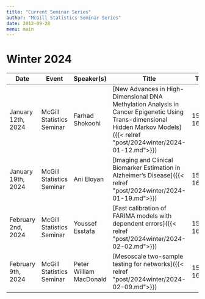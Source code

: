 ```yaml
---
title: "Current Seminar Series"
author: "McGill Statistics Seminar Series"
date: 2012-09-28
menu: main
---
```


# Winter 2024
| Date   | Event                     | Speaker(s)         | Title                                                                                                                                              | Time        | Location                                       |
|--------|---------------------------|--------------------|----------------------------------------------------------------------------------------------------------------------------------------------------|-------------|------------------------------------------------|
| January 12th, 2024 | McGill Statistics Seminar  |  Farhad Shokoohi | [New Advances in High-Dimensional DNA Methylation Analysis in Cancer Epigenetic Using Trans-dimensional Hidden Markov Models]({{< relref "post/2024winter/2024-01-12.md">}}) | 15:30-16:30  | In person: Burnside 1104 / [Zoom Link](https://mcgill.zoom.us/j/83008174313) |
| January 19th, 2024 | McGill Statistics Seminar  | Ani Eloyan | [Imaging and Clinical Biomarker Estimation in Alzheimer’s Disease]({{< relref "post/2024winter/2024-01-19.md">}}) | 15:30-16:30  | Online: Retransmitted in Burnside 1104 / [Zoom Link](https://mcgill.zoom.us/j/85422946487) |
| February 2nd, 2024 | McGill Statistics Seminar  | Youssef Esstafa | [Fast calibration of FARIMA models with dependent errors]({{< relref "post/2024winter/2024-02-02.md">}}) | 15:30-16:30  | Online: Retransmitted in Burnside 1104 / [Zoom Link](https://mcgill.zoom.us/j/89669635642) |
| February 9th, 2024 | McGill Statistics Seminar  | Peter William MacDonald | [Mesoscale two-sample testing for networks]({{< relref "post/2024winter/2024-02-09.md">}}) | 15:30-16:30  | In person: Burnside 1104 / [Zoom Link](https://mcgill.zoom.us/j/87465663442) |